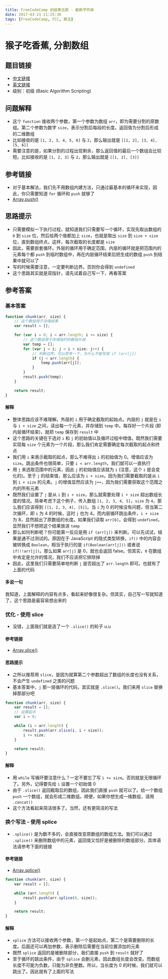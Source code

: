 ```yaml
---
title: FreeCodeCamp 初级算法题 - 截断字符串
date: 2017-03-21 21:25:30
tags: [FreeCodeCamp, FCC, 算法]
---
```

# 猴子吃香蕉, 分割数组

## 题目链接
- [中文链接](https://www.freecodecamp.cn/challenges/chunky-monkey)
- [英文链接](https://www.freecodecamp.com/challenges/chunky-monkey)
- 级别：初级 (Basic Algorithm Scripting)

## 问题解释
- 这个 `function` 接收两个参数，第一个参数为数组 `arr`，即为需要分割的原数组。第二个参数为数字 `size`，表示分割后每段的长度。返回值为分割后形成的二维数组
- 比如接收的是 `[1, 2, 3, 4, 5, 6]` 与 `2`，那么输出就是 `[[1, 2], [3, 4], [5, 6]]`
- 需要注意的是，如果分割的过程出现剩余，那么返回值的最后一个数组会比较短。比如接收的是 `[1, 2, 3]` 与 `2`，那么输出就是 `[[1, 2], [3]]`

## 参考链接
- 对于基本解法，我们先不用数组内建方法，只通过最基本的循环来实现，因此，你只需要知道 `for` 循环和 `push` 就够了
- [Array.push()](https://developer.mozilla.org/zh-CN/docs/Web/JavaScript/Reference/Global_Objects/Array/push)

## 思路提示
- 只需要模拟一下执行过程，就知道我们只需要写一个循环，实现先取出数组的 `0` 到 `size` 位，然后给两个值都加上 `size`，也就是取出 `size` 到 `size + size` 位，直到数组终点。这样，每次截取的长度都是 `size`
- 因此，需要嵌套循环。外层的循环用于确定范围，内层的循环就是把范围内的元素每个都 `push` 到临时数组中，再在内层循环结束后把生成的数组 `push` 到结果中就可以了
- 写的时候需要注意，一定要判断边界。否则你会得到 `undefined`
- 这个思路其实就是双指针，请先试着自己写一下，再看答案

## 参考答案
### 基本答案
```js
function chunk(arr, size) {
    // 这个数组用于存储结果
    var result = [];

    for (var i = 0; i < arr.length; i += size) {
        // 这个数组用于存储临时的数组片段
        var temp = [];
        for (var j = i; j < i + size; j++) {
            // 判断边界。可以思考一下，为什么不能写成 if (arr[j])
            if (j < arr.length) {
                temp.push(arr[j]);
            }
        }
        result.push(temp);
    }

    return result;
}
```
#### 解释
- 整体思路应该不难理解。外层的 `i` 用于确定截取的起始点。内层的 `j` 就是在 `i` 与 `i + size` 之间，读出每一个元素，并存储到 `temp` 中。每存好一个片段 (即内层循环结束)，就把 `temp` 保存到 `result` 中
- 这个思路的关键在于选对 `i` 和 `j` 的初始值以及循环过程中增值。既然我们需要实现每 `size` 个元素为一个片段，那么我们肯定需要确定每次截取的起点和终点
- 我们用 `i` 来表示截取的起点，那么不难得出 `i` 的初始值为 0。增值应该为 `size`。跳出条件也很简单，只要 `i < arr.length`，我们就可以一直执行
- 用 `j` 来选取范围中的元素，因此 `j` 的初始值应该就为 `i` (注意，这个 `i` 是会变化的)。至于 `j` 的结束值，那么应该为 `i + size`。因为我们需要截取的是从 `i` 到 `i + size` 的元素。`j` 的增值显然应该为 `j++`，因为我们需要获取这个范围之内的所有元素
- 既然我们设置了 `j` 是从 `i` 到 `i + size`，那么就需要处理 `i + size` 超出数组长度的情况。简单考虑下这个例子，传入数组 `[1, 2, 3, 4, 5]`，`size` 为 `4`，那么我们应该得到 `[[1, 2, 3, 4], [5]]`。当 `i` 为 0 的时候没有问题，但当第二次循环，即 `i` 为 4 的时候，这时 `j` 也为 4。而内层循环跳出条件，`i + size` 为 8，显然超出了原数组的长度。如果我们读取 `arr[6]`，会得到 `undefined`，显然我们不想把这个结果放进 `temp`
- 那么如何判断呢？你可能第一反应是用 `if (arr[j])` 来判断。可以先试试，结果是通不过测试的。原因在于 JavaScript 的隐式类型转换，`if()` 中的内容会被转换成 `Boolean`，相当于执行的是 `if(Boolean(arr[j]))` 或者说 `if(!!arr[j])`。那么如果 `arr[j]` 是 0，就也会返回 false。但其实，`0` 在数组中肯定是允许的情况，我们不应该把它排除掉
- 因此，这里我们只需要简单地判断 `j` 是否超出了 `arr.length` 即可。也就有了上面的代码
#### 多说一句
我知道，上面解释的内容有点多，看起来好像很复杂。但其实，自己写一写就知道了，这个思路是最容易想出来的

### 优化 - 使用 slice
- 没错，上面我们就是造了一个 `.slice()` 的轮子 u.u
#### 参考链接
- [Array.slice()](https://developer.mozilla.org/zh-CN/docs/Web/JavaScript/Reference/Global_Objects/Array/slice)
#### 思路提示
- 之所以推荐用 `slice`，是因为就算第二个参数超出了数组的长度也没有关系，不会产生 `undefined` 之类的问题
- 基本答案中，`j` 那一层循环的代码，其实就是 `.slice()`。我们来用 `slice` 替换掉那部分吧
```js
function chunk(arr, size) {
    var result = [];
    // 设置起点
    var i = 0;

    while (i < arr.length) {
        result.push(arr.slice(i, i + size));
        i += size;
    }

    return result;
}
```
#### 解释
- 用 `while` 写循环要注意什么？一定不要忘了写 `i += size`。否则就是无限循环了。另外，记得要先给 `i` 设置一个初始值 0
- 由于 `.slice()` 返回截取后的数组，因此我们直接 `push` 就可以了。给一个数组 `push` 一个数组，就会形成二维数组。顺便，如果你想生成一维数组，请用 `.concat()`
- 这个方法看起来简洁很多了。当然，还有更简洁的写法

### 换个写法 - 使用 splice
- `.splice()` 是为数不多的，会直接改变原数组的数组方法。我们可以通过 `.splice()` 来删除数组中的元素，返回值又恰好是被删除的数组部分。具体语法请参考下面的链接
#### 参考链接
- [Array.splice()](https://developer.mozilla.org/zh-CN/docs/Web/JavaScript/Reference/Global_Objects/Array/splice)

```js
function chunk(arr, size) {
    var result = [];

    while (arr.length) {
        result.push(arr.splice(0, size));
    }

    return result;
}
```
#### 解释
- `splice` 方法可以接收两个参数，第一个是起始点，第二个是需要删除的长度。后面还可以再加参数，表示删除后需要在当前位置添加的元素
- 既然 `splice` 返回的是被删除部分，我们直接 `push` 到 `result` 就好了
- 至于循环的跳出条件，由于 `splice` 会删元素，因此数组长度会改变。而数组长度不可能为负数，只能为非负整数。所以，当长度为 0 的时候，我们就可以跳出了。因此就有了上面的写法
